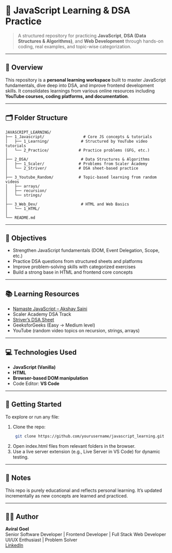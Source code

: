 # 📘 JavaScript Learning & DSA Practice

> A structured repository for practicing **JavaScript**, **DSA (Data Structures & Algorithms)**, and **Web Development** through hands-on coding, real examples, and topic-wise categorization.

---

## 🧩 Overview

This repository is a **personal learning workspace** built to master JavaScript fundamentals, dive deep into DSA, and improve frontend development skills. It consolidates learnings from various online resources including **YouTube courses, coding platforms, and documentation**.

---

## 🗂️ Folder Structure
```plaintext
JAVASCRIPT_LEARNING/
├── 1_Javascript/                 # Core JS concepts & tutorials
│   ├── 1_Learning/              # Structured by YouTube video tutorials
│   └── 2_Practice/             # Practice problems (GFG, etc.)
│
├── 2_DSA/                       # Data Structures & Algorithms
│   ├── 1_Scaler/               # Problems from Scaler Academy
│   └── 2_Striver/              # DSA sheet-based practice
│
├── 3_Youtube_Random/           # Topic-based learning from random videos
│   ├── arrays/
│   ├── recursion/
│   └── strings/
│
├── 3_Web_Dev/                   # HTML and Web Basics
│   └── 1_HTML/
│
└── README.md
```

---

## 🎯 Objectives

- Strengthen JavaScript fundamentals (DOM, Event Delegation, Scope, etc.)
- Practice DSA questions from structured sheets and platforms
- Improve problem-solving skills with categorized exercises
- Build a strong base in HTML and frontend core concepts

---

## 📚 Learning Resources

- [Namaste JavaScript – Akshay Saini](https://youtube.com/playlist?list=PLlasXeu85E9cQ32gLCvAvr9vNaUccPVNP)
- Scaler Academy DSA Track
- [Striver’s DSA Sheet](https://takeuforward.org/strivers-a2z-dsa-course/strivers-a2z-dsa-course-sheet-2/)
- GeeksforGeeks (Easy → Medium level)
- YouTube (random video topics on recursion, strings, arrays)

---

## 💻 Technologies Used

- **JavaScript (Vanilla)**
- **HTML**
- **Browser-based DOM manipulation**
- Code Editor: **VS Code**

---

## 🚀 Getting Started

To explore or run any file:

1. Clone the repo:
   ```bash
    git clone https://github.com/yourusername/javascript_learning.git
    ```
2. Open index.html files from relevant folders in the browser.
3. Use a live server extension (e.g., Live Server in VS Code) for dynamic testing.

---

## 📌 Notes

This repo is purely educational and reflects personal learning. It’s updated incrementally as new concepts are learned and practiced.

--- 

## 🧑‍💻 Author

**Aviral Goel**  
Senior Software Developer | Frontend Developer | Full Stack Web Developer  
UI/UX Enthusiast | Problem Solver  
[LinkedIn](https://www.linkedin.com/in/aviral-goel-2b789919a/)
